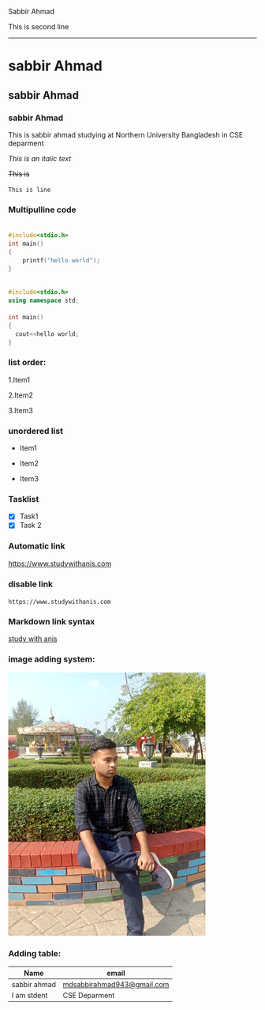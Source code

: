 <!--Markdown tutorial-->
Sabbir Ahmad <br>

This is second line

---
# sabbir Ahmad
## sabbir Ahmad
### sabbir Ahmad
<p>This is sabbir ahmad studying at Northern University Bangladesh in CSE deparment</p>

<i>This is an italic text </i>

~~This is~~

`This is line`

### Multipulline code

```c

#include<stdio.h>
int main()
{
    printf("hello world");
}
```


```c++

#include<stdio.h>
using namespace std;

int main()
{
  cout<<hello world;  
}
```

### list order:
1.Item1

2.Item2

3.Item3


### unordered list
- Item1

- Item2

- Item3

### Tasklist

- [x] Task1
- [x] Task 2

### Automatic link

https://www.studywithanis.com


### disable link

`https://www.studywithanis.com`

### Markdown link syntax

[study with anis](https://www.studywithanis.com)


### image adding system:

<!--![profile](./sabbir.jpg)-->
<img src ="./sabbir.jpg" width ="400"
tittle ="Profile"/>


### Adding table:

Name  |  email |
|-----| -------|
sabbir ahmad | mdsabbirahmad943@gmail.com|
I am stdent | CSE Deparment 
